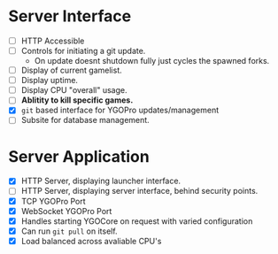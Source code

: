 Server Interface
================
* [ ] HTTP Accessible
* [ ] Controls for initiating a git update.
  - On update doesnt shutdown fully just cycles the spawned forks.
* [ ] Display of current gamelist.
* [ ] Display uptime.
* [ ] Display CPU "overall" usage.
* [ ] **Ablitity to kill specific games.**
* [X] `git` based interface for YGOPro updates/management
* [ ] Subsite for database management.

Server Application
==================
* [X] HTTP Server, displaying launcher interface.
* [ ] HTTP Server, displaying server interface, behind security points.
* [X] TCP YGOPro Port
* [X] WebSocket YGOPro Port
* [X] Handles starting YGOCore on request with varied configuration
* [X] Can run `git pull` on itself.
* [X] Load balanced across avaliable CPU's

